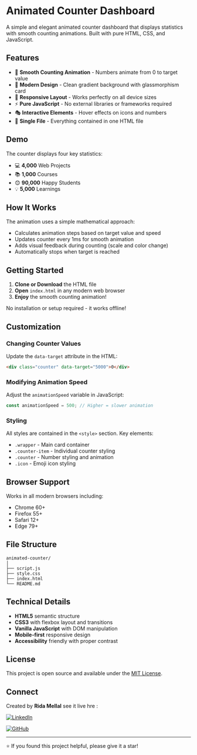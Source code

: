 # Animated Counter Dashboard

A simple and elegant animated counter dashboard that displays statistics with smooth counting animations. Built with pure HTML, CSS, and JavaScript.

## Features

- 🎯 **Smooth Counting Animation** - Numbers animate from 0 to target value
- 🎨 **Modern Design** - Clean gradient background with glassmorphism card
- 📱 **Responsive Layout** - Works perfectly on all device sizes
- ⚡ **Pure JavaScript** - No external libraries or frameworks required
- 🎭 **Interactive Elements** - Hover effects on icons and numbers
- 🌟 **Single File** - Everything contained in one HTML file

## Demo

The counter displays four key statistics:
- 💻 **4,000** Web Projects
- 📚 **1,000** Courses  
- 😊 **90,000** Happy Students
- 💡 **5,000** Learnings

## How It Works

The animation uses a simple mathematical approach:
- Calculates animation steps based on target value and speed
- Updates counter every 1ms for smooth animation
- Adds visual feedback during counting (scale and color change)
- Automatically stops when target is reached

## Getting Started

1. **Clone or Download** the HTML file
2. **Open** `index.html` in any modern web browser
3. **Enjoy** the smooth counting animation!

No installation or setup required - it works offline!

## Customization

### Changing Counter Values
Update the `data-target` attribute in the HTML:
```html
<div class="counter" data-target="5000">0</div>
```

### Modifying Animation Speed
Adjust the `animationSpeed` variable in JavaScript:
```javascript
const animationSpeed = 500; // Higher = slower animation
```

### Styling
All styles are contained in the `<style>` section. Key elements:
- `.wrapper` - Main card container
- `.counter-item` - Individual counter styling  
- `.counter` - Number styling and animation
- `.icon` - Emoji icon styling

## Browser Support

Works in all modern browsers including:
- Chrome 60+
- Firefox 55+
- Safari 12+
- Edge 79+

## File Structure

```
animated-counter/
│
├── script.js
├── style.css
├── index.html        
└── README.md        
```

## Technical Details

- **HTML5** semantic structure
- **CSS3** with flexbox layout and transitions
- **Vanilla JavaScript** with DOM manipulation
- **Mobile-first** responsive design
- **Accessibility** friendly with proper contrast

## License

This project is open source and available under the [MIT License](LICENSE).

## Connect

Created by **Rida Mellal** see it live hre :

[![LinkedIn](https://img.shields.io/badge/LinkedIn-0077B5?style=for-the-badge&logo=linkedin&logoColor=white)](https://www.linkedin.com/in/rida-mellal-203989371/)

[![GitHub](https://img.shields.io/badge/GitHub-100000?style=for-the-badge&logo=github&logoColor=white)](https://mlriida09.github.io/animated-counter/)

---

⭐ If you found this project helpful, please give it a star!
